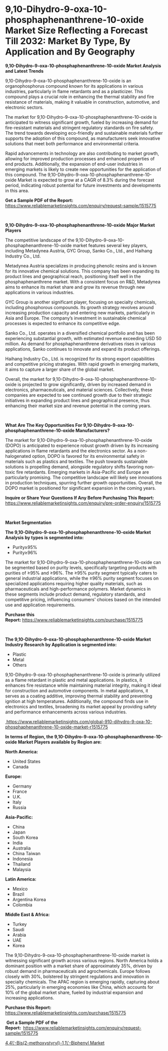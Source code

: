 <p><h1>9,10-Dihydro-9-oxa-10-phosphaphenanthrene-10-oxide Market Size Reflecting a Forecast Till 2032: Market By Type, By Application and By Geography</h1></p><p><strong>9,10-Dihydro-9-oxa-10-phosphaphenanthrene-10-oxide Market Analysis and Latest Trends</strong></p>
<p><p>9,10-Dihydro-9-oxa-10-phosphaphenanthrene-10-oxide is an organophosphorus compound known for its applications in various industries, particularly in flame retardants and as a plasticizer. This compound plays a crucial role in enhancing the thermal stability and fire resistance of materials, making it valuable in construction, automotive, and electronic sectors.</p><p>The market for 9,10-Dihydro-9-oxa-10-phosphaphenanthrene-10-oxide is anticipated to witness significant growth, fueled by increasing demand for fire-resistant materials and stringent regulatory standards on fire safety. The trend towards developing eco-friendly and sustainable materials further supports the adoption of this compound, as manufacturers seek innovative solutions that meet both performance and environmental criteria. </p><p>Rapid advancements in technology are also contributing to market growth, allowing for improved production processes and enhanced properties of end products. Additionally, the expansion of end-user industries in emerging markets is likely to create new opportunities for the application of this compound. The 9,10-Dihydro-9-oxa-10-phosphaphenanthrene-10-oxide Market is expected to grow at a CAGR of 8.3% during the forecast period, indicating robust potential for future investments and developments in this area.</p></p>
<p><strong>Get a Sample PDF of the Report:&nbsp;</strong> <a href="https://www.reliablemarketinsights.com/enquiry/request-sample/1515775?utm_campaign=1887&utm_medium=2&utm_source=Github&utm_content=ia&utm_term=18012025&utm_id=910-dihydro-9-oxa-10-phosphaphenanthrene-10-oxide">https://www.reliablemarketinsights.com/enquiry/request-sample/1515775</a></p>
<p>&nbsp;</p>
<p><strong>9,10-Dihydro-9-oxa-10-phosphaphenanthrene-10-oxide Major Market Players</strong></p>
<p><p>The competitive landscape of the 9,10-Dihydro-9-oxa-10-phosphaphenanthrene-10-oxide market features several key players, including Metadynea Austria, GYC Group, Sanko Co., Ltd., and Haihang Industry Co., Ltd. </p><p>Metadynea Austria specializes in producing phenolic resins and is known for its innovative chemical solutions. This company has been expanding its product lines and geographical reach, positioning itself well in the phosphaphenanthrene market. With a consistent focus on R&D, Metadynea aims to enhance its market share and grow its revenue through new applications in various industries.</p><p>GYC Group is another significant player, focusing on specialty chemicals, including phosphorous compounds. Its growth strategy revolves around increasing production capacity and entering new markets, particularly in Asia and Europe. The company’s investment in sustainable chemical processes is expected to enhance its competitive edge.</p><p>Sanko Co., Ltd. operates in a diversified chemical portfolio and has been experiencing substantial growth, with estimated revenue exceeding USD 50 million. As demand for phosphaphenanthrene derivatives rises in various applications, Sanko continues to innovate and expand its product offerings.</p><p>Haihang Industry Co., Ltd. is recognized for its strong export capabilities and competitive pricing strategies. With rapid growth in emerging markets, it aims to capture a larger share of the global market.</p><p>Overall, the market for 9,10-Dihydro-9-oxa-10-phosphaphenanthrene-10-oxide is projected to grow significantly, driven by increased demand in electronics, pharmaceuticals, and material sciences. Collectively, these companies are expected to see continued growth due to their strategic initiatives in expanding product lines and geographical presence, thus enhancing their market size and revenue potential in the coming years.</p></p>
<p>&nbsp;</p>
<p><strong>What Are The Key Opportunities For 9,10-Dihydro-9-oxa-10-phosphaphenanthrene-10-oxide Manufacturers?</strong></p>
<p><p>The market for 9,10-Dihydro-9-oxa-10-phosphaphenanthrene-10-oxide (DOPO) is anticipated to experience robust growth driven by its increasing applications in flame retardants and the electronics sector. As a non-halogenated option, DOPO is favored for its environmental safety in materials such as plastics and textiles. The push towards sustainable solutions is propelling demand, alongside regulatory shifts favoring non-toxic fire retardants. Emerging markets in Asia-Pacific and Europe are particularly promising. The competitive landscape will likely see innovations in production techniques, spurring further growth opportunities. Overall, the DOPO market is positioned for significant expansion in the coming years.</p></p>
<p><strong>Inquire or Share Your Questions If Any Before Purchasing This Report:</strong> <a href="https://www.reliablemarketinsights.com/enquiry/pre-order-enquiry/1515775?utm_campaign=1887&utm_medium=2&utm_source=Github&utm_content=ia&utm_term=18012025&utm_id=910-dihydro-9-oxa-10-phosphaphenanthrene-10-oxide">https://www.reliablemarketinsights.com/enquiry/pre-order-enquiry/1515775</a></p>
<p>&nbsp;</p>
<p><strong>Market Segmentation</strong></p>
<p><strong>The 9,10-Dihydro-9-oxa-10-phosphaphenanthrene-10-oxide Market Analysis by types is segmented into:</strong></p>
<p><ul><li>Purity≥95%</li><li>Purity≥96%</li></ul></p>
<p><p>The market for 9,10-Dihydro-9-oxa-10-phosphaphenanthrene-10-oxide can be segmented based on purity levels, specifically targeting products with purities of ≥95% and ≥96%. The ≥95% purity segment typically caters to general industrial applications, while the ≥96% purity segment focuses on specialized applications requiring higher quality materials, such as pharmaceuticals and high-performance polymers. Market dynamics in these segments include product demand, regulatory standards, and competitive pricing, influencing consumers' choices based on the intended use and application requirements.</p></p>
<p><strong>Purchase this Report:&nbsp;</strong><a href="https://www.reliablemarketinsights.com/purchase/1515775?utm_campaign=1887&utm_medium=2&utm_source=Github&utm_content=ia&utm_term=18012025&utm_id=910-dihydro-9-oxa-10-phosphaphenanthrene-10-oxide">https://www.reliablemarketinsights.com/purchase/1515775</a></p>
<p>&nbsp;</p>
<p><strong>The 9,10-Dihydro-9-oxa-10-phosphaphenanthrene-10-oxide Market Industry Research by Application is segmented into:</strong></p>
<p><ul><li>Plastic</li><li>Metal</li><li>Others</li></ul></p>
<p><p>9,10-Dihydro-9-oxa-10-phosphaphenanthrene-10-oxide is primarily utilized as a flame retardant in plastic and metal applications. In plastics, it enhances fire resistance while maintaining material integrity, making it ideal for construction and automotive components. In metal applications, it serves as a coating additive, improving thermal stability and preventing ignition at high temperatures. Additionally, the compound finds use in electronics and textiles, broadening its market appeal by providing safety and performance enhancements across various industries.</p></p>
<p><a href="https://www.reliablemarketinsights.com/global-910-dihydro-9-oxa-10-phosphaphenanthrene-10-oxide-market-r1515775?utm_campaign=1887&utm_medium=2&utm_source=Github&utm_content=ia&utm_term=18012025&utm_id=910-dihydro-9-oxa-10-phosphaphenanthrene-10-oxide">&nbsp;https://www.reliablemarketinsights.com/global-910-dihydro-9-oxa-10-phosphaphenanthrene-10-oxide-market-r1515775</a></p>
<p><strong>In terms of Region, the 9,10-Dihydro-9-oxa-10-phosphaphenanthrene-10-oxide Market Players available by Region are:</strong></p>
<p>
    <p> <strong> North America: </strong>
        <ul>
            <li>United States</li>
            <li>Canada</li>
        </ul>
        </p> 
    <p> <strong> Europe: </strong>
        <ul>
            <li>Germany</li>
            <li>France</li>
            <li>U.K.</li>
            <li>Italy</li>
            <li>Russia</li>
        </ul>
        </p> 
    <p> <strong> Asia-Pacific: </strong>
        <ul>
            <li>China</li>
            <li>Japan</li>
            <li>South Korea</li>
            <li>India</li>
            <li>Australia</li>
            <li>China Taiwan</li>
            <li>Indonesia</li>
            <li>Thailand</li>
            <li>Malaysia</li>
        </ul>
        </p> 
    <p> <strong> Latin America: </strong>
        <ul>
            <li>Mexico</li>
            <li>Brazil</li>
            <li>Argentina Korea</li>
            <li>Colombia</li>
        </ul>
        </p> 
    <p> <strong> Middle East & Africa: </strong>
        <ul>
            <li>Turkey</li>
            <li>Saudi</li>
            <li>Arabia</li>
            <li>UAE</li>
            <li>Korea</li>
        </ul>
    </p>
    </p>
<p><p>The 9,10-Dihydro-9-oxa-10-phosphaphenanthrene-10-oxide market is witnessing significant growth across various regions. North America holds a dominant position with a market share of approximately 35%, driven by robust demand in pharmaceuticals and agrochemicals. Europe follows closely with 30%, bolstered by stringent regulations and innovation in specialty chemicals. The APAC region is emerging rapidly, capturing about 25%, particularly in emerging economies like China, which accounts for 10% of the global market share, fueled by industrial expansion and increasing applications.</p></p>
<p><strong>Purchase this Report: </strong><a href="https://www.reliablemarketinsights.com/purchase/1515775?utm_campaign=1887&utm_medium=2&utm_source=Github&utm_content=ia&utm_term=18012025&utm_id=910-dihydro-9-oxa-10-phosphaphenanthrene-10-oxide">https://www.reliablemarketinsights.com/purchase/1515775</a></p>
<p>&nbsp;<strong>Get a Sample PDF of the Report:&nbsp;&nbsp;</strong><a href="https://www.reliablemarketinsights.com/enquiry/request-sample/1515775?utm_campaign=1887&utm_medium=2&utm_source=Github&utm_content=ia&utm_term=18012025&utm_id=910-dihydro-9-oxa-10-phosphaphenanthrene-10-oxide">https://www.reliablemarketinsights.com/enquiry/request-sample/1515775</a></p>
<p><strong></strong></p>
<p><p><a href="https://github.com/julyju69/Market-Research-Report-List-5/blob/main/44-bis2-methoxystyryl-11-biphenyl-market.md?utm_campaign=1887&utm_medium=2&utm_source=Github&utm_content=ia&utm_term=18012025&utm_id=910-dihydro-9-oxa-10-phosphaphenanthrene-10-oxide">4,4\'-Bis(2-methoxystyryl)-1,1\'-Biphenyl Market</a></p></p>